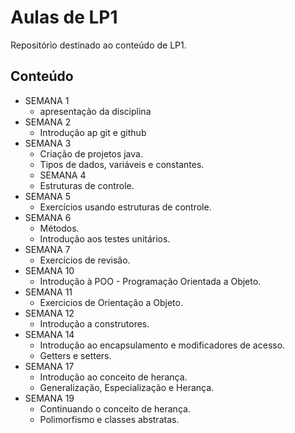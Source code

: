 # Aulas de LP1 

Repositório destinado ao conteúdo de LP1.

## Conteúdo
- SEMANA 1
    - apresentação da disciplina
- SEMANA 2 
    - Introdução ap git e github
- SEMANA 3
    - Criação de projetos java. 
    - Tipos de dados, variáveis e constantes.
    - SEMANA 4
    - Estruturas de controle.
- SEMANA 5
    - Exercícios usando estruturas de controle.
- SEMANA 6
    - Métodos.
    - Introdução aos testes unitários.
- SEMANA 7 
    - Exercícios de revisão.
- SEMANA 10
    - Introdução à POO - Programação Orientada a Objeto.
- SEMANA 11
    - Exercicios de Orientação a Objeto.
- SEMANA 12
    - Introdução a construtores.
- SEMANA 14
    - Introdução ao encapsulamento e modificadores de acesso.
    - Getters e setters.
- SEMANA 17
    - Introdução ao conceito de herança.
    - Generalização, Especialização e Herança.
- SEMANA 19
    - Continuando o conceito de herança.
    - Polimorfismo e classes abstratas.

